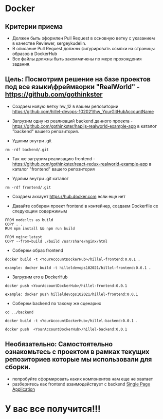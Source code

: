 # Docker

## Критерии приема

- Должен быть оформлен Pull Request в основную ветку с указанием в качестве Reviewer, sergeykudelin.
- В описание Pull Request должны фигурировать ссылки на страницы образов в DockerHub
- Все файлы должны быть закоммичены по мере прохождения задания.
 
## Цель: Посмотрим решение на базе проектов под все языки\фреймворки "RealWorld" - https://github.com/gothinkster

- Создаем новую ветку hw_12 в вашем репозитории https://github.com/hillel-devops-102021/hw_YourGitHubAccountName

- Загрузим одну из реализаций backend данного проекта - https://github.com/gothinkster/hapijs-realworld-example-app в каталог "backend" вашего репозитория.

- Удалим внутри .git 
```
rm -rdf backend/.git
```

- Так же загрузим реализацию frontend - https://github.com/gothinkster/react-redux-realworld-example-app в каталог "frontend" вашего репозитория

- Удалим внутри .git каталог
```
rm -rdf frontend/.git
```

- Создаем аккаунт https://hub.docker.com если еще нет

- Давайте соберем проект frontend в контейнер, создаем Dockerfile со следующим содержимым

```
FROM node:lts as build
COPY . .
RUN npm install && npm run build

FROM nginx:latest
COPY --from=build ./build /usr/share/nginx/html
```

- Соберем образ frontend

```
docker build -t <YourAccountDockerHub>/hillel-frontend:0.0.1 .

example: docker build -t hilleldevops102021/hillel-frontend:0.0.1 .
```

- Загрузим его в DockerHub
```
docker push <YourAccountDockerHub>/hillel-frontend:0.0.1

example: docker push hilleldevops102021/hillel-frontend:0.0.1 
```

- Соберем backend по такому же сценарию
```
cd ../backend

docker build -t <YourAccountDockerHub>/hillel-backend:0.0.1 .

docker push  <YourAccountDockerHub>/hillel-backend:0.0.1
```

## Необязательно: Самостоятельно ознакомьтесь с проектом в рамках текущих репозиториев которые мы использовали для сборки.

- попробуйте сформировать каких компонентов нам еще не хватает
- разберитесь как frontend взаимодействует с backend [Single Page Application](https://en.wikipedia.org/wiki/Single-page_application)


# У вас все получится!!!